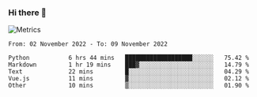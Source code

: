 ### Hi there 👋

![Metrics](https://github.com/radoapx/radoapx/blob/main/github-metrics.svg)

<!--START_SECTION:waka-->

```text
From: 02 November 2022 - To: 09 November 2022

Python           6 hrs 44 mins   ███████████████████░░░░░░   75.42 %
Markdown         1 hr 19 mins    ███▓░░░░░░░░░░░░░░░░░░░░░   14.79 %
Text             22 mins         █░░░░░░░░░░░░░░░░░░░░░░░░   04.29 %
Vue.js           11 mins         ▓░░░░░░░░░░░░░░░░░░░░░░░░   02.12 %
Other            10 mins         ▒░░░░░░░░░░░░░░░░░░░░░░░░   01.90 %
```

<!--END_SECTION:waka-->

<!--
**radoapx/radoapx** is a ✨ _special_ ✨ repository because its `README.md` (this file) appears on your GitHub profile.

Here are some ideas to get you started:

- 🔭 I’m currently working on ...
- 🌱 I’m currently learning ...
- 👯 I’m looking to collaborate on ...
- 🤔 I’m looking for help with ...
- 💬 Ask me about ...
- 📫 How to reach me: ...
- 😄 Pronouns: ...
- ⚡ Fun fact: ...
-->
